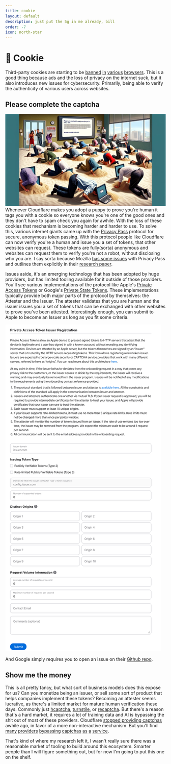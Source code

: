 ```yaml
---
title: cookie
layout: default
description: just put the 5g in me already, bill
order: -7
icon: north-star
---
```


# 🍪 Cookie

Third-party cookies are starting to be <span class="link-underline">[banned](https://developer.mozilla.org/en-US/blog/goodbye-third-party-cookies/) [in](https://sigmaos.com/tips/browsers/how-to-manage-cookies-on-brave-browser) [various](https://www.theverge.com/2020/3/24/21192830/apple-safari-intelligent-tracking-privacy-full-third-party-cookie-blocking) [browsers](https://developers.google.com/privacy-sandbox/blog/cookie-countdown-2024jan)</span>. This is a good thing because ads and the loss of privacy on the internet suck, but it also introduces new issues for cybersecurity. Primarily, being able to verify the authenticity of various users across websites.

## Please complete the captcha

![Thanks DALL-E](./captcha.webp)
Whenever Cloudflare makes you adopt a puppy to prove you're human it tags you with a cookie so everyone knows you're one of the good ones and they don't have to spam check you again for awhile. With the loss of these cookies that mechanism is becoming harder and harder to use. To solve this, various internet giants came up with the [Privacy Pass](https://datatracker.ietf.org/wg/privacypass/about) protocol for secure, anonymous token passing. With this protocol people like Cloudflare can now verify you're a human and issue you a set of tokens, that other websites can request. These tokens are fully(sorta) anonymous and websites can request them to verify you're not a robot, without disclosing who you are. I say sorta because Mozilla [has some issues](https://blog.mozilla.org/en/privacy-security/captcha-successor-privacy-pass-has-no-easy-answers-for-online-abuse/) with Privacy Pass and outlines them explicitly in their [research paper](https://docs.google.com/document/d/1k3QJG2D_Sq4zJiJRn9DfY80hEHuz9UWrJdTt8LbRsMM).

Issues aside, it's an emerging technology that has been adopted by huge providers, but has limited tooling available for it outside of those providers. You'll see various implementations of the protocol like Apple's [Private Access Tokens](https://developer.apple.com/news/?id=huqjyh7k) or Google's [Private State Tokens](https://developers.google.com/privacy-sandbox/protections/private-state-tokens). These implementations typically provide both major parts of the protocol by themselves: the Attester and the Issuer. The attester validates that you are human and the issuer issues you a set of tokens that can be exchanged with other websites to prove you've been attested. Interestingly enough, you can submit to Apple to become an Issuer as long as you fit some criteria.

![Apple's PAT issuer requirements](./apple.png)

And Google simply requires you to open an issue on their [Github repo](https://github.com/GoogleChrome/private-tokens).

## Show me the money

This is all pretty fancy, but what sort of business models does this expose for us? Can you monetize being an issuer, or sell some sort of product that helps companies implement these tokens? Becoming an attester seems lucrative, as there's a limited market for mature human verification these days. Commonly just [hcaptcha](https://www.hcaptcha.com/), [turnstile](https://www.cloudflare.com/products/turnstile/), or [recaptcha](https://www.google.com/recaptcha/about/). But there's a reason that's a hard market, it requires a lot of training data and AI is bypassing the shit out of most of these providers. Cloudflare [stopped providing captchas](https://blog.cloudflare.com/end-cloudflare-captcha) awhile ago, in favor of a more non-interactive mechanism. But you'll find <span class="link-underline">[many](https://chromewebstore.google.com/detail/buster-captcha-solver-for/mpbjkejclgfgadiemmefgebjfooflfhl) [providers](https://oxylabs.io/) [bypassing](https://2captcha.com/) [captchas](https://www.capsolver.com/) [as](https://anti-captcha.com/) [a](https://brightdata.com/products/web-unlocker/captcha-solver) [service](https://nopecha.com/)</span>.

That's kind of where my research left it, I wasn't really sure there was a reasonable market of tooling to build around this ecosystem. Smarter people than I will figure something out, but for now I'm going to put this one on the shelf.
